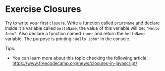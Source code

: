 # Exercise Closures

Try to write your first `closure`. Write a function called `printName` and declare inside it a variable called `helloName`, the value of this variable will be: `"Hello John"`.
Also declare a function named `inner` and return the `helloName` variable.
The purpose is printing `"Hello John"` in the console.

Tips:
- You can learn more about this topic checking the following article: https://www.freecodecamp.org/news/closures-in-javascript/

